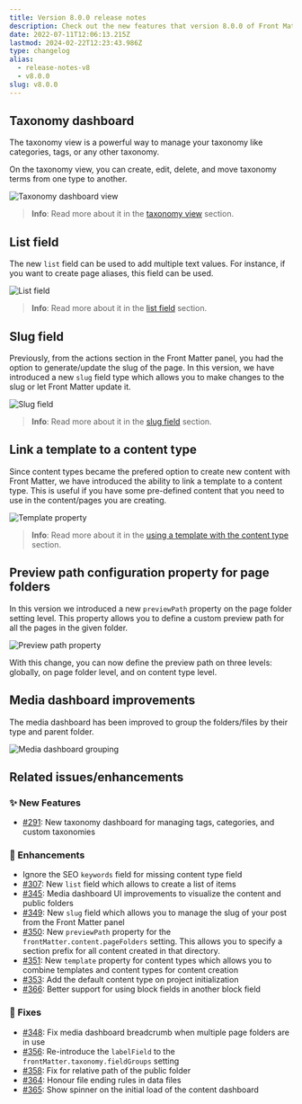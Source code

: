 ```yaml
---
title: Version 8.0.0 release notes
description: Check out the new features that version 8.0.0 of Front Matter has to offer.
date: 2022-07-11T12:06:13.215Z
lastmod: 2024-02-22T12:23:43.986Z
type: changelog
alias:
  - release-notes-v8
  - v8.0.0
slug: v8.0.0
---
```


## Taxonomy dashboard

The taxonomy view is a powerful way to manage your taxonomy like categories, tags, or any other taxonomy.

On the taxonomy view, you can create, edit, delete, and move taxonomy terms from one type to another.

![Taxonomy dashboard view](/releases/v8.0.0/taxonomy-dashboard-changelog.png)

> **Info**: Read more about it in the [taxonomy view](/docs/dashboard/taxonomy-view) section.

## List field

The new `list` field can be used to add multiple text values. For instance, if you want to create page aliases, this field can be used.

![List field](/releases/v8.0.0/list-field-changelog.png)

> **Info**: Read more about it in the [list field](/docs/content-creation/fields#list) section.

## Slug field

Previously, from the actions section in the Front Matter panel, you had the option to generate/update the slug of the page. In this version, we have introduced a new `slug` field type which allows you to make changes to the slug or let Front Matter update it.

![Slug field](/releases/v8.0.0/slug-field-changelog.png)

> **Info**: Read more about it in the [slug field](/docs/content-creation/fields#slug) section.

## Link a template to a content type

Since content types became the prefered option to create new content with Front Matter, we have introduced the ability to link a template to a content type. This is useful if you have some pre-defined content that you need to use in the content/pages you are creating.

![Template property](/releases/v8.0.0/template-property-changelog.png)

> **Info**: Read more about it in the [using a template with the content type](/docs/content-creation/content-types#using-a-template-with-the-content-type) section.

## Preview path configuration property for page folders

In this version we introduced a new `previewPath` property on the page folder setting level. This property allows you to define a custom preview path for all the pages in the given folder.

![Preview path property](/releases/v8.0.0/preview-path-changelog.png)

With this change, you can now define the preview path on three levels: globally, on page folder level, and on content type level.

## Media dashboard improvements

The media dashboard has been improved to group the folders/files by their type and parent folder.

![Media dashboard grouping](/releases/v8.0.0/media-dashboard-changelog.png)

## Related issues/enhancements

### ✨ New Features

- [#291](https://github.com/estruyf/vscode-front-matter/issues/291): New taxonomy dashboard for managing tags, categories, and custom taxonomies

### 🎨 Enhancements

- Ignore the SEO `keywords` field for missing content type field
- [#307](https://github.com/estruyf/vscode-front-matter/issues/307): New `list` field which allows to create a list of items
- [#345](https://github.com/estruyf/vscode-front-matter/issues/345): Media dashboard UI improvements to visualize the content and public folders
- [#349](https://github.com/estruyf/vscode-front-matter/issues/349): New `slug` field which allows you to manage the slug of your post from the Front Matter panel
- [#350](https://github.com/estruyf/vscode-front-matter/issues/350): New `previewPath` property for the `frontMatter.content.pageFolders` setting. This allows you to specify a section prefix for all content created in that directory.
- [#351](https://github.com/estruyf/vscode-front-matter/issues/351): New `template` property for content types which allows you to combine templates and content types for content creation
- [#353](https://github.com/estruyf/vscode-front-matter/issues/353): Add the default content type on project initialization
- [#366](https://github.com/estruyf/vscode-front-matter/issues/366): Better support for using block fields in another block field

### 🐞 Fixes

- [#348](https://github.com/estruyf/vscode-front-matter/issues/348): Fix media dashboard breadcrumb when multiple page folders are in use
- [#356](https://github.com/estruyf/vscode-front-matter/issues/356): Re-introduce the `labelField` to the `frontMatter.taxonomy.fieldGroups` setting
- [#358](https://github.com/estruyf/vscode-front-matter/issues/358): Fix for relative path of the public folder
- [#364](https://github.com/estruyf/vscode-front-matter/issues/364): Honour file ending rules in data files
- [#365](https://github.com/estruyf/vscode-front-matter/issues/365): Show spinner on the initial load of the content dashboard
